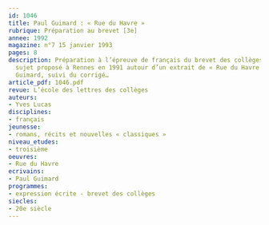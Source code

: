 ```yaml
---
id: 1046
title: Paul Guimard : « Rue du Havre »
rubrique: Préparation au brevet [3e]
annee: 1992
magazine: n°7 15 janvier 1993
pages: 8
description: Préparation à l’épreuve de français du brevet des collèges à partir du
  sujet proposé à Rennes en 1991 autour d’un extrait de « Rue du Havre », de Paul
  Guimard, suivi du corrigé…
article_pdf: 1046.pdf
revue: L’école des lettres des collèges
auteurs:
- Yves Lucas
disciplines:
- français
jeunesse:
- romans, récits et nouvelles « classiques »
niveau_etudes:
- troisième
oeuvres:
- Rue du Havre
ecrivains:
- Paul Guimard
programmes:
- expression écrite - brevet des collèges
siecles:
- 20e siècle
---
```

